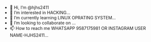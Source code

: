- 👋 Hi, I’m @hjhs2411
- 👀 I’m interested in HACKING...
- 🌱 I’m currently learning LINUX OPRATING SYSTEM...
- 💞️ I’m looking to collaborate on ...
- 📫 How to reach me WHATSAPP 9587175981 OR INSTAGRAM USER NAME-HJHS2411...

<!---
hjhs2411/hjhs2411 is a ✨ special ✨ repository because its `README.md` (this file) appears on your GitHub profile.
You can click the Preview link to take a look at your changes.
--->
